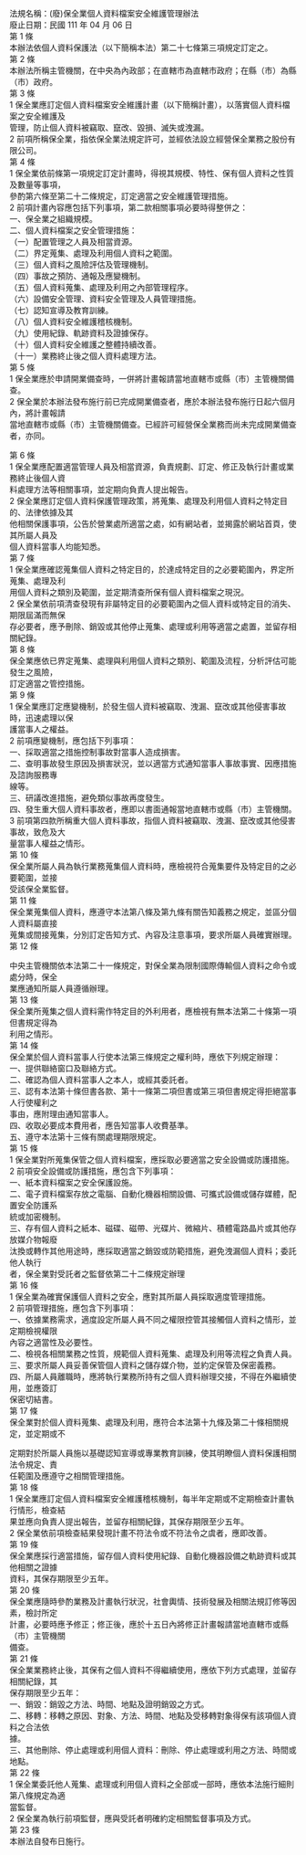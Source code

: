 法規名稱：(廢)保全業個人資料檔案安全維護管理辦法  
廢止日期：民國 111 年 04 月 06 日  
第 1 條  
本辦法依個人資料保護法（以下簡稱本法）第二十七條第三項規定訂定之。  
第 2 條  
本辦法所稱主管機關，在中央為內政部；在直轄市為直轄市政府；在縣（市）為縣（市）政府。  
第 3 條  
1 保全業應訂定個人資料檔案安全維護計畫（以下簡稱計畫），以落實個人資料檔案之安全維護及  
管理，防止個人資料被竊取、竄改、毀損、滅失或洩漏。  
2 前項所稱保全業，指依保全業法規定許可，並經依法設立經營保全業務之股份有限公司。  
第 4 條  
1 保全業依前條第一項規定訂定計畫時，得視其規模、特性、保有個人資料之性質及數量等事項，  
參酌第六條至第二十二條規定，訂定適當之安全維護管理措施。  
2 前項計畫內容應包括下列事項，第二款相關事項必要時得整併之：  
一、保全業之組織規模。  
二、個人資料檔案之安全管理措施：  
（一）配置管理之人員及相當資源。  
（二）界定蒐集、處理及利用個人資料之範圍。  
（三）個人資料之風險評估及管理機制。  
（四）事故之預防、通報及應變機制。  
（五）個人資料蒐集、處理及利用之內部管理程序。  
（六）設備安全管理、資料安全管理及人員管理措施。  
（七）認知宣導及教育訓練。  
（八）個人資料安全維護稽核機制。  
（九）使用紀錄、軌跡資料及證據保存。  
（十）個人資料安全維護之整體持續改善。  
（十一）業務終止後之個人資料處理方法。  
第 5 條  
1 保全業應於申請開業備查時，一併將計畫報請當地直轄市或縣（市）主管機關備查。  
2 保全業於本辦法發布施行前已完成開業備查者，應於本辦法發布施行日起六個月內，將計畫報請  
當地直轄市或縣（市）主管機關備查。已經許可經營保全業務而尚未完成開業備查者，亦同。  


第 6 條  
1 保全業應配置適當管理人員及相當資源，負責規劃、訂定、修正及執行計畫或業務終止後個人資  
料處理方法等相關事項，並定期向負責人提出報告。  
2 保全業應訂定個人資料保護管理政策，將蒐集、處理及利用個人資料之特定目的、法律依據及其  
他相關保護事項，公告於營業處所適當之處，如有網站者，並揭露於網站首頁，使其所屬人員及  
個人資料當事人均能知悉。  
第 7 條  
1 保全業應確認蒐集個人資料之特定目的，於達成特定目的之必要範圍內，界定所蒐集、處理及利  
用個人資料之類別及範圍，並定期清查所保有個人資料檔案之現況。  
2 保全業依前項清查發現有非屬特定目的必要範圍內之個人資料或特定目的消失、期限屆滿而無保  
存必要者，應予刪除、銷毀或其他停止蒐集、處理或利用等適當之處置，並留存相關紀錄。  
第 8 條  
保全業應依已界定蒐集、處理與利用個人資料之類別、範圍及流程，分析評估可能發生之風險，  
訂定適當之管控措施。  
第 9 條  
1 保全業應訂定應變機制，於發生個人資料被竊取、洩漏、竄改或其他侵害事故時，迅速處理以保  
護當事人之權益。  
2 前項應變機制，應包括下列事項：  
一、採取適當之措施控制事故對當事人造成損害。  
二、查明事故發生原因及損害狀況，並以適當方式通知當事人事故事實、因應措施及諮詢服務專  
線等。  
三、研議改進措施，避免類似事故再度發生。  
四、發生重大個人資料事故者，應即以書面通報當地直轄市或縣（市）主管機關。  
3 前項第四款所稱重大個人資料事故，指個人資料被竊取、洩漏、竄改或其他侵害事故，致危及大  
量當事人權益之情形。  
第 10 條  
保全業所屬人員為執行業務蒐集個人資料時，應檢視符合蒐集要件及特定目的之必要範圍，並接  
受該保全業監督。  
第 11 條  
保全業蒐集個人資料，應遵守本法第八條及第九條有關告知義務之規定，並區分個人資料屬直接  
蒐集或間接蒐集，分別訂定告知方式、內容及注意事項，要求所屬人員確實辦理。  
第 12 條  


中央主管機關依本法第二十一條規定，對保全業為限制國際傳輸個人資料之命令或處分時，保全  
業應通知所屬人員遵循辦理。  
第 13 條  
保全業所蒐集之個人資料需作特定目的外利用者，應檢視有無本法第二十條第一項但書規定得為  
利用之情形。  
第 14 條  
保全業於個人資料當事人行使本法第三條規定之權利時，應依下列規定辦理：  
一、提供聯絡窗口及聯絡方式。  
二、確認為個人資料當事人之本人，或經其委託者。  
三、認有本法第十條但書各款、第十一條第二項但書或第三項但書規定得拒絕當事人行使權利之  
事由，應附理由通知當事人。  
四、收取必要成本費用者，應告知當事人收費基準。  
五、遵守本法第十三條有關處理期限規定。  
第 15 條  
1 保全業對所蒐集保管之個人資料檔案，應採取必要適當之安全設備或防護措施。  
2 前項安全設備或防護措施，應包含下列事項：  
一、紙本資料檔案之安全保護設施。  
二、電子資料檔案存放之電腦、自動化機器相關設備、可攜式設備或儲存媒體，配置安全防護系  
統或加密機制。  
三、存有個人資料之紙本、磁碟、磁帶、光碟片、微縮片、積體電路晶片或其他存放媒介物報廢  
汰換或轉作其他用途時，應採取適當之銷毀或防範措施，避免洩漏個人資料；委託他人執行  
者，保全業對受託者之監督依第二十二條規定辦理  
第 16 條  
1 保全業為確實保護個人資料之安全，應對其所屬人員採取適度管理措施。  
2 前項管理措施，應包含下列事項：  
一、依據業務需求，適度設定所屬人員不同之權限控管其接觸個人資料之情形，並定期檢視權限  
內容之適當性及必要性。  
二、檢視各相關業務之性質，規範個人資料蒐集、處理及利用等流程之負責人員。  
三、要求所屬人員妥善保管個人資料之儲存媒介物，並約定保管及保密義務。  
四、所屬人員離職時，應將執行業務所持有之個人資料辦理交接，不得在外繼續使用，並應簽訂  
保密切結書。  
第 17 條  
保全業對於個人資料蒐集、處理及利用，應符合本法第十九條及第二十條相關規定，並定期或不  


定期對於所屬人員施以基礎認知宣導或專業教育訓練，使其明瞭個人資料保護相關法令規定、責  
任範圍及應遵守之相關管理措施。  
第 18 條  
1 保全業應訂定個人資料檔案安全維護稽核機制，每半年定期或不定期檢查計畫執行情形，檢查結  
果並應向負責人提出報告，並留存相關紀錄，其保存期限至少五年。  
2 保全業依前項檢查結果發現計畫不符法令或不符法令之虞者，應即改善。  
第 19 條  
保全業應採行適當措施，留存個人資料使用紀錄、自動化機器設備之軌跡資料或其他相關之證據  
資料，其保存期限至少五年。  
第 20 條  
保全業應隨時參酌業務及計畫執行狀況，社會輿情、技術發展及相關法規訂修等因素，檢討所定  
計畫，必要時應予修正；修正後，應於十五日內將修正計畫報請當地直轄市或縣（市）主管機關  
備查。  
第 21 條  
保全業業務終止後，其保有之個人資料不得繼續使用，應依下列方式處理，並留存相關紀錄，其  
保存期限至少五年：  
一、銷毀：銷毀之方法、時間、地點及證明銷毀之方式。  
二、移轉：移轉之原因、對象、方法、時間、地點及受移轉對象得保有該項個人資料之合法依  
據。  
三、其他刪除、停止處理或利用個人資料：刪除、停止處理或利用之方法、時間或地點。  
第 22 條  
1 保全業委託他人蒐集、處理或利用個人資料之全部或一部時，應依本法施行細則第八條規定為適  
當監督。  
2 保全業為執行前項監督，應與受託者明確約定相關監督事項及方式。  
第 23 條  
本辦法自發布日施行。  


